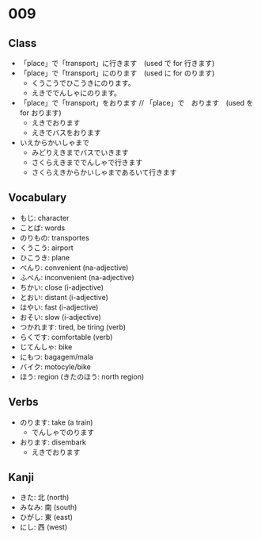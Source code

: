 # 009

## Class

- 「place」で「transport」に行きます　(used で for 行きます)
- 「place」で「transport」にのります　(used に for のります)
  - くうこうでひこうきにのります。
  - えきででんしゃにのります。
- 「place」で「transport」をおります // 「place」で　おります　(used を for おります)
  - えきでおります
  - えきでバスをおります
- いえからかいしゃまで
  - みどりえきまでバスでいきます
  - さくらえきまででんしゃで行きます
  - さくらえきからかいしゃまであるいて行きます

## Vocabulary

- もじ: character
- ことば: words
- のりもの: transportes
- くうこう: airport
- ひこうき: plane
- べんり: convenient (na-adjective)
- ふべん: inconvenient (na-adjective)
- ちかい: close (i-adjective)
- とおい: distant (i-adjective)
- はやい: fast (i-adjective)
- おそい: slow (i-adjective)
- つかれます: tired, be tiring (verb)
- らくです: comfortable (verb)
- じてんしゃ: bike
- にもつ: bagagem/mala
- バイク: motocyle/bike
- ほう: region (きたのほう: north region)

## Verbs

- のります: take (a train)
  - でんしゃでのります
- おります: disembark
  - えきでおります

## Kanji

- きた: 北 (north)
- みなみ: 南 (south)
- ひがし: 東 (east)
- にし: 西 (west)
